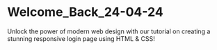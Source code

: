 # Welcome_Back_24-04-24
Unlock the power of modern web design with our tutorial on creating a stunning responsive login page using HTML &amp; CSS!
